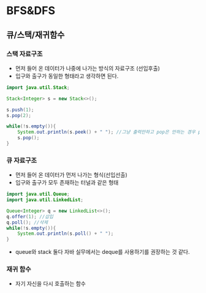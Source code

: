 # BFS&DFS

## 큐/스택/재귀함수

### 스택 자료구조
- 먼저 들어 온 데이터가 나중에 나가는 방식의 자료구조 (선입후출)
- 입구와 출구가 동일한 형태라고 생각하면 된다. 

```java
import java.util.Stack;

Stack<Integer> s = new Stack<>();

s.push(1);
s.pop(2);

while(!s.empty()){
    System.out.println(s.peek() + " "); //그냥 출력만하고 pop은 안하는 경우 peek
    s.pop();
}

```

### 큐 자료구조
- 먼저 들어 온 데이터가 먼저 나가는 형식(선입선출)
- 입구와 출구가 모두 존재하는 터널과 같은 형태

```java
import java.util.Queue;
import java.util.LinkedList;

Queue<Integer> q = new LinkedList<>();
q.offer(1); //삽입
q.poll(); //삭제
while(!s.empty()){
    System.out.println(s.poll() + " "); 
}
```
- queue와 stack 둘다 자바 실무에서는 deque를 사용하기를 권장하는 것 같다. 

### 재귀 함수 
- 자기 자신을 다시 호출하는 함수
  